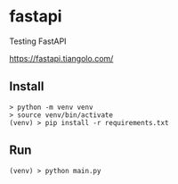 # fastapi
Testing FastAPI

https://fastapi.tiangolo.com/


## Install

    > python -m venv venv
    > source venv/bin/activate
    (venv) > pip install -r requirements.txt


## Run

    (venv) > python main.py
